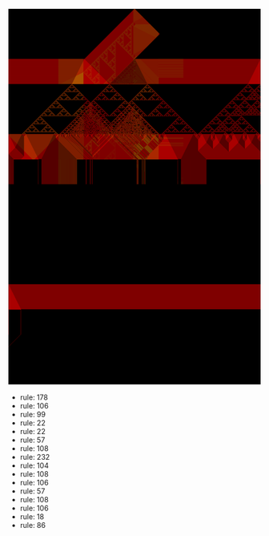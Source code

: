 ![photo](./output.png) 
 * rule: 178
* rule: 106
* rule: 99
* rule: 22
* rule: 22
* rule: 57
* rule: 108
* rule: 232
* rule: 104
* rule: 108
* rule: 106
* rule: 57
* rule: 108
* rule: 106
* rule: 18
* rule: 86
